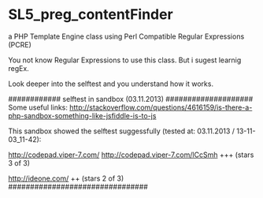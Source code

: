 SL5_preg_contentFinder
======================

a PHP Template Engine class using Perl Compatible Regular Expressions (PCRE)

You not know Regular Expressions to use this class. But i sugest learnig regEx.

Look deeper into the selftest and you understand how it works.

############ selftest in sandbox (03.11.2013) ####################
Some useful links: http://stackoverflow.com/questions/4616159/is-there-a-php-sandbox-something-like-jsfiddle-is-to-js

This sandbox showed the selftest suggessfully (tested at: 03.11.2013 / 13-11-03_11-42):

http://codepad.viper-7.com/
http://codepad.viper-7.com/lCcSmh +++ (stars 3 of 3)

http://ideone.com/ ++ (stars 2 of 3)
################################

